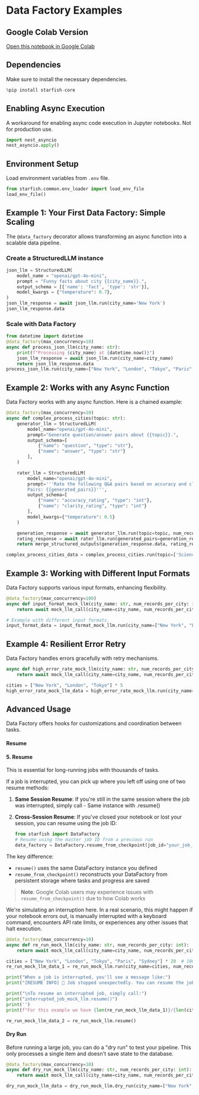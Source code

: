# Data Factory Examples

## Google Colab Version

[Open this notebook in Google Colab](https://colab.research.google.com/github/starfishdata/starfish/blob/main/examples/data_factory.ipynb)

## Dependencies

Make sure to install the necessary dependencies.

```python
%pip install starfish-core
```

## Enabling Async Execution

A workaround for enabling async code execution in Jupyter notebooks. Not for production use.

```python
import nest_asyncio
nest_asyncio.apply()
```

## Environment Setup

Load environment variables from `.env` file.

```python
from starfish.common.env_loader import load_env_file
load_env_file()
```

## Example 1: Your First Data Factory: Simple Scaling

The `@data_factory` decorator allows transforming an async function into a scalable data pipeline.

### Create a StructuredLLM instance

```python
json_llm = StructuredLLM(
    model_name = "openai/gpt-4o-mini",
    prompt = "Funny facts about city {{city_name}}.",
    output_schema = [{'name': 'fact', 'type': 'str'}],
    model_kwargs = {"temperature": 0.7},
)
json_llm_response = await json_llm.run(city_name='New York')
json_llm_response.data
```

### Scale with Data Factory

```python
from datetime import datetime
@data_factory(max_concurrency=10)
async def process_json_llm(city_name: str):
    print(f"Processing {city_name} at {datetime.now()}")
    json_llm_response = await json_llm.run(city_name=city_name)
    return json_llm_response.data
process_json_llm.run(city_name=["New York", "London", "Tokyo", "Paris", "Sydney"])
```

## Example 2: Works with any Async Function

Data Factory works with any async function. Here is a chained example:

```python
@data_factory(max_concurrency=10)
async def complex_process_cities(topic: str):
    generator_llm = StructuredLLM(
        model_name="openai/gpt-4o-mini",
        prompt="Generate question/answer pairs about {{topic}}.",
        output_schema=[
            {"name": "question", "type": "str"},
            {"name": "answer", "type": "str"}
        ],
    )

    rater_llm = StructuredLLM(
        model_name="openai/gpt-4o-mini",
        prompt='''Rate the following Q&A pairs based on accuracy and clarity (1-10).\n
        Pairs: {{generated_pairs}}''',
        output_schema=[
            {"name": "accuracy_rating", "type": "int"},
            {"name": "clarity_rating", "type": "int"}
        ],
        model_kwargs={"temperature": 0.5}
    )

    generation_response = await generator_llm.run(topic=topic, num_records=5)
    rating_response = await rater_llm.run(generated_pairs=generation_response.data)
    return merge_structured_outputs(generation_response.data, rating_response.data)

complex_process_cities_data = complex_process_cities.run(topic=['Science', 'History', 'Technology'])
```

## Example 3: Working with Different Input Formats

Data Factory supports various input formats, enhancing flexibility.

```python
@data_factory(max_concurrency=100)
async def input_format_mock_llm(city_name: str, num_records_per_city: int):
    return await mock_llm_call(city_name=city_name, num_records_per_city=num_records_per_city, fail_rate=0.01)

# Example with different input formats.
input_format_data = input_format_mock_llm.run(city_name=["New York", "London"], num_records_per_city=1)
```

## Example 4: Resilient Error Retry

Data Factory handles errors gracefully with retry mechanisms.

```python
async def high_error_rate_mock_llm(city_name: str, num_records_per_city: int):
    return await mock_llm_call(city_name=city_name, num_records_per_city=num_records_per_city, fail_rate=0.3)

cities = ["New York", "London", "Tokyo"] * 5
high_error_rate_mock_llm_data = high_error_rate_mock_llm.run(city_name=cities, num_records_per_city=1)
```

## Advanced Usage

Data Factory offers hooks for customizations and coordination between tasks.

#### Resume
#### 5. Resume

This is essential for long-running jobs with thousands of tasks.

If a job is interrupted, you can pick up where you left off using one of two resume methods:


1. **Same Session Resume**: If you're still in the same session where the job was interrupted, simply call - Same instance with .resume()

2. **Cross-Session Resume**: If you've closed your notebook or lost your session, you can resume using the job ID:
   ```python
   from starfish import DataFactory
   # Resume using the master job ID from a previous run
   data_factory = DataFactory.resume_from_checkpoint(job_id="your_job_id")
   ```

The key difference:
- `resume()` uses the same DataFactory instance you defined
- `resume_from_checkpoint()` reconstructs your DataFactory from persistent storage where tasks and progress are saved

> **Note**: Google Colab users may experience issues with `resume_from_checkpoint()` due to how Colab works

We're simulating an interruption here. In a real scenario, this might happen if your notebook errors out, is manually interrupted with a keyboard command, encounters API rate limits, or experiences any other issues that halt execution.

```python
@data_factory(max_concurrency=10)
async def re_run_mock_llm(city_name: str, num_records_per_city: int):
    return await mock_llm_call(city_name=city_name, num_records_per_city=num_records_per_city, fail_rate=0.3)

cities = ["New York", "London", "Tokyo", "Paris", "Sydney"] * 20  # 100 cities
re_run_mock_llm_data_1 = re_run_mock_llm.run(city_name=cities, num_records_per_city=1)

print("When a job is interrupted, you'll see a message like:")
print("[RESUME INFO] 🚨 Job stopped unexpectedly. You can resume the job by calling .resume()")

print("\nTo resume an interrupted job, simply call:")
print("interrupted_job_mock_llm.resume()")
print('')
print(f"For this example we have {len(re_run_mock_llm_data_1)}/{len(cities)} data generated and not finished yet!")

re_run_mock_llm_data_2 = re_run_mock_llm.resume()

```

#### Dry Run

Before running a large job, you can do a "dry run" to test your pipeline. This only processes a single item and doesn't save state to the database.

```python
@data_factory(max_concurrency=10)
async def dry_run_mock_llm(city_name: str, num_records_per_city: int):
    return await mock_llm_call(city_name=city_name, num_records_per_city=num_records_per_city, fail_rate=0.3)

dry_run_mock_llm_data = dry_run_mock_llm.dry_run(city_name=["New York", "London", "Tokyo", "Paris", "Sydney"]*20, num_records_per_city=1)
```

